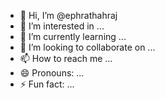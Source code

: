 - 👋 Hi, I’m @ephrathahraj
- 👀 I’m interested in ...
- 🌱 I’m currently learning ...
- 💞️ I’m looking to collaborate on ...
- 📫 How to reach me ...
- 😄 Pronouns: ...
- ⚡ Fun fact: ...

<!---
ephrathahraj/ephrathahraj is a ✨ special ✨ repository because its `README.md` (this file) appears on your GitHub profile.
You can click the Preview link to take a look at your changes.
--->
